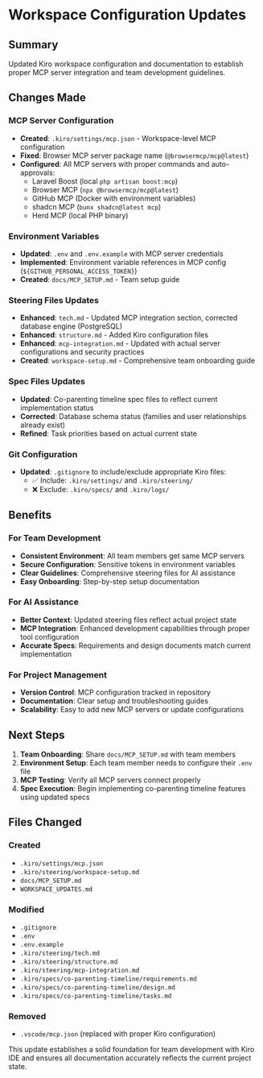 # Workspace Configuration Updates

## Summary

Updated Kiro workspace configuration and documentation to establish proper MCP server integration and team development guidelines.

## Changes Made

### MCP Server Configuration
- **Created**: `.kiro/settings/mcp.json` - Workspace-level MCP configuration
- **Fixed**: Browser MCP server package name (`@browsermcp/mcp@latest`)
- **Configured**: All MCP servers with proper commands and auto-approvals:
  - Laravel Boost (local `php artisan boost:mcp`)
  - Browser MCP (`npx @browsermcp/mcp@latest`)
  - GitHub MCP (Docker with environment variables)
  - shadcn MCP (`bunx shadcn@latest mcp`)
  - Herd MCP (local PHP binary)

### Environment Variables
- **Updated**: `.env` and `.env.example` with MCP server credentials
- **Implemented**: Environment variable references in MCP config (`${GITHUB_PERSONAL_ACCESS_TOKEN}`)
- **Created**: `docs/MCP_SETUP.md` - Team setup guide

### Steering Files Updates
- **Enhanced**: `tech.md` - Updated MCP integration section, corrected database engine (PostgreSQL)
- **Enhanced**: `structure.md` - Added Kiro configuration files
- **Enhanced**: `mcp-integration.md` - Updated with actual server configurations and security practices
- **Created**: `workspace-setup.md` - Comprehensive team onboarding guide

### Spec Files Updates
- **Updated**: Co-parenting timeline spec files to reflect current implementation status
- **Corrected**: Database schema status (families and user relationships already exist)
- **Refined**: Task priorities based on actual current state

### Git Configuration
- **Updated**: `.gitignore` to include/exclude appropriate Kiro files:
  - ✅ Include: `.kiro/settings/` and `.kiro/steering/`
  - ❌ Exclude: `.kiro/specs/` and `.kiro/logs/`

## Benefits

### For Team Development
- **Consistent Environment**: All team members get same MCP servers
- **Secure Configuration**: Sensitive tokens in environment variables
- **Clear Guidelines**: Comprehensive steering files for AI assistance
- **Easy Onboarding**: Step-by-step setup documentation

### For AI Assistance
- **Better Context**: Updated steering files reflect actual project state
- **MCP Integration**: Enhanced development capabilities through proper tool configuration
- **Accurate Specs**: Requirements and design documents match current implementation

### For Project Management
- **Version Control**: MCP configuration tracked in repository
- **Documentation**: Clear setup and troubleshooting guides
- **Scalability**: Easy to add new MCP servers or update configurations

## Next Steps

1. **Team Onboarding**: Share `docs/MCP_SETUP.md` with team members
2. **Environment Setup**: Each team member needs to configure their `.env` file
3. **MCP Testing**: Verify all MCP servers connect properly
4. **Spec Execution**: Begin implementing co-parenting timeline features using updated specs

## Files Changed

### Created
- `.kiro/settings/mcp.json`
- `.kiro/steering/workspace-setup.md`
- `docs/MCP_SETUP.md`
- `WORKSPACE_UPDATES.md`

### Modified
- `.gitignore`
- `.env`
- `.env.example`
- `.kiro/steering/tech.md`
- `.kiro/steering/structure.md`
- `.kiro/steering/mcp-integration.md`
- `.kiro/specs/co-parenting-timeline/requirements.md`
- `.kiro/specs/co-parenting-timeline/design.md`
- `.kiro/specs/co-parenting-timeline/tasks.md`

### Removed
- `.vscode/mcp.json` (replaced with proper Kiro configuration)

This update establishes a solid foundation for team development with Kiro IDE and ensures all documentation accurately reflects the current project state.